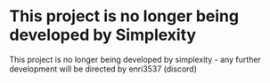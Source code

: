 # This project is no longer being developed by Simplexity
This project is no longer being developed by simplexity - any further development will be directed by enri3537 (discord)
